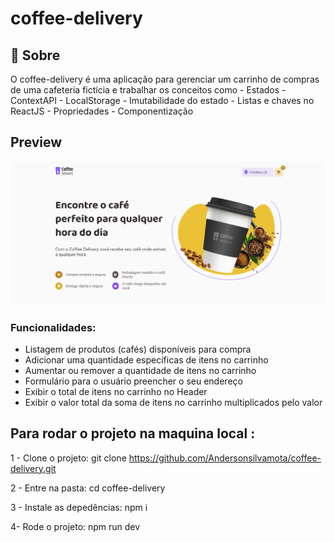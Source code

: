 # coffee-delivery

## :rocket: Sobre

<p>O coffee-delivery é uma aplicação para gerenciar um carrinho de compras de uma cafeteria fictícia e trabalhar os conceitos como - Estados
- ContextAPI
- LocalStorage
- Imutabilidade do estado
- Listas e chaves no ReactJS
- Propriedades
- Componentização

## Preview

<img src=".github/coffeDelivery.PNG">


### Funcionalidades:

- Listagem de produtos (cafés) disponíveis para compra
- Adicionar uma quantidade específicas de itens no carrinho
- Aumentar ou remover a quantidade de itens no carrinho
- Formulário para o usuário preencher o seu endereço
- Exibir o total de itens no carrinho no Header
- Exibir o valor total da soma de itens no carrinho multiplicados pelo valor


## Para rodar o projeto na maquina local :

1 - Clone o projeto:
  git clone https://github.com/Andersonsilvamota/coffee-delivery.git
  
2 - Entre na pasta:
  cd coffee-delivery

3 - Instale as depedências:
  npm i
  
4- Rode o projeto:
  npm run dev
